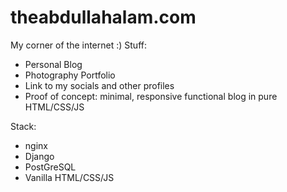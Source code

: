# theabdullahalam.com

My corner of the internet :)
Stuff:
- Personal Blog
- Photography Portfolio
- Link to my socials and other profiles
- Proof of concept: minimal, responsive functional blog in pure HTML/CSS/JS

Stack:
- nginx
- Django
- PostGreSQL
- Vanilla HTML/CSS/JS
